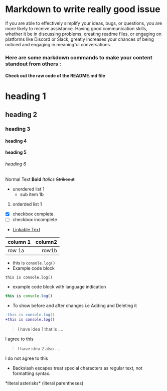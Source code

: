 # Markdown to write really good issue

<p>If you are able to effectively simplify your ideas, bugs, or questions, you are more likely to receive assistance. Having good communication skills, whether it be in discussing problems, creating readme files, or engaging on platforms like Discord or Slack, greatly increases your chances of being noticed and engaging in meaningful conversations. </p>

### Here are some markdown commands to make your content standout from others :
#### Check out the raw code of the README.md file

# heading 1
## heading 2
### heading 3
#### heading 4
#### heading 5
###### heading 6
 
Normal Text
**Bold**
*Italics*
~~Strikeout~~
- unordered list 1
   - sub item 1b
1. orderded list 1

- [x] checkbox complete
- [ ] checkbox incomplete
- [Linkable Text](github.com/veesesh)

|column 1 | column2 |
| :--- | ---: |
| row 1a | row1b |

- this is `console.log()`
- Example code block
 
 ```
 this is console.log()
 ```
 
 - example code block with language indication 
 ```js
 this is console.log()
 ```
 
 - To show before and after changes i.e Adding and Deleting it
 
 ```diff
 -this is console.log()
 +this is console.log()
 ```
 
> I have idea 1 that is ....

I agree to this

> I have idea 2 also ....

I do not agree to this

- Backslash escapes treat special characters as regular text, not formatting syntax.

 \*literal asterisks\* 
 \(literal parentheses\)

